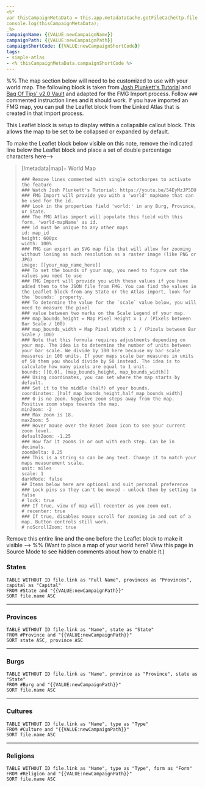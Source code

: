 ```yaml
---
<%*
var thisCampaignMetaData = this.app.metadataCache.getFileCache(tp.file.find_tfile("{{VALUE:'thisCampaignHomeNote}}"))?.frontmatter || {};'
console.log(thisCampaignMetaData);
_%>
campaignName: {{VALUE:newCampaignName}}
campaignPath: {{VALUE:newCampaignPath}}
campaignShortCode: {{VALUE:newCampaignShortCode}}
tags:
- simple-atlas
- <% thisCampaignMetaData.campaignShortCode %>
---
```


%% The map section below will need to be customized to use with your world map. The following block is taken from [Josh Plunkett's Tutorial](https://youtu.be/54EyMzJP5DU) and [Bag Of Tips' v2.0 Vault](https://ko-fi.com/s/37dd17499a) and adapted for the FMG Import process. Follow `###` commented instruction lines and it should work. If you have imported an FMG map, you can pull the Leaflet block from the Linked Atlas that is created in that import process. 

This Leaflet block is setup to display within a collapsible callout block. This allows the map to be set to be collapsed or expanded by default.

To make the Leaflet block below visible on this note, remove the indicated line below the Leaflet block and place a set of double percentage characters here-->

> [!metadata|map]+ World Map
> ```leaflet
> ### Remove lines commented with single octothorpes to activate the feature
> ### Watch Josh Plunkett's Tutorial: https://youtu.be/54EyMzJP5DU
> ### FMG Import will provide you with a 'world' mapName that can be used for the id.
> ### Look in the properties field 'world:' in any Burg, Province, or State.
> ### The FMG Atlas import will populate this field with this form, 'world-mapName' as id.
> ### id must be unique to any other maps 
> id: map_id
> height: 600px
> width: 100%
> ### FMG can export an SVG map file that will allow for zooming without losing as much resolution as a raster image (like PNG or JPG)
> image: [[your_map_name_here]]
> ### To set the bounds of your map, you need to figure out the values you need to use
> ### FMG Import will provide you with these values if you have added them to the JSON file from FMG. You can find the values in the Leaflet block from any State or the Atlas import, look for the `bounds:` property.
> ### To determine the value for the `scale` value below, you will need to measure the pixel
> ### value between two marks on the Scale Legend of your map. 
> ### map_bounds_height = Map Pixel Height x 1 / (Pixels between Bar Scale / 100)
> ### map_bounds_width = Map Pixel Width x 1 / (Pixels between Bar Scale / 100) 
> ### Note that this formula requires adjustments depending on your map. The idea is to determine the number of units between your bar scale. We divide by 100 here because my bar scale measures in 100 units. If your maps scale bar measures in units of 50 them you should divide by 50 instead. The idea is to calculate how many pixels are equal to 1 unit.
> bounds: [[0,0], [map_bounds_height, map_bounds_width]]
> ### Using coordinates, you can set where the map starts by default.
> ### Set it to the middle (half) of your bounds.
> coordinates: [half_map_bounds_height,half_map_bounds_width]
> ### 0 is no zoom. Negative zoom steps away from the map. Positive zoom steps towards the map. 
> minZoom: -2
> ### Max zoom is 18. 
> maxZoom: 5
> ### Hover mouse over the Reset Zoom icon to see your current zoom level. 
> defaultZoom: -1.25
> ### How far it zooms in or out with each step. Can be in decimals. 
> zoomDelta: 0.25
> ### This is a string so can be any text. Change it to match your maps measurement scale. 
> unit: miles
> scale: 1
> darkMode: false
> ## Items below here are optional and suit personal preference
> ### Lock pins so they can't be moved - unlock them by setting to false
> # lock: true
> ### If true, view of map will recenter as you zoom out. 
> # recenter: true
> ### If true, disables mouse scroll for zooming in and out of a map. Button controls still work. 
> # noScrollZoom: true
> 
> ```

Remove this entire line and the one before the Leaflet block to make it visible --> %%
(Want to place a map of your world here? View this page in Source Mode to see hidden comments about how to enable it.)

### States
```dataview
TABLE WITHOUT ID file.link as "Full Name", provinces as "Provinces", capital as "Capital"
FROM #State and "{{VALUE:newCampaignPath}}"
SORT file.name ASC
```

---

### Provinces
```dataview
TABLE WITHOUT ID file.link as "Name", state as "State"
FROM #Province and "{{VALUE:newCampaignPath}}"
SORT state ASC, province ASC
```

---

### Burgs
```dataview
TABLE WITHOUT ID file.link as "Name", province as "Province", state as "State"
FROM #Burg and "{{VALUE:newCampaignPath}}"
SORT file.name ASC
```

---

### Cultures
```dataview
TABLE WITHOUT ID file.link as "Name", type as "Type"
FROM #Culture and "{{VALUE:newCampaignPath}}"
SORT file.name ASC
```

---

### Religions
```dataview
TABLE WITHOUT ID file.link as "Name", type as "Type", form as "Form"
FROM #Religion and "{{VALUE:newCampaignPath}}"
SORT file.name ASC
```